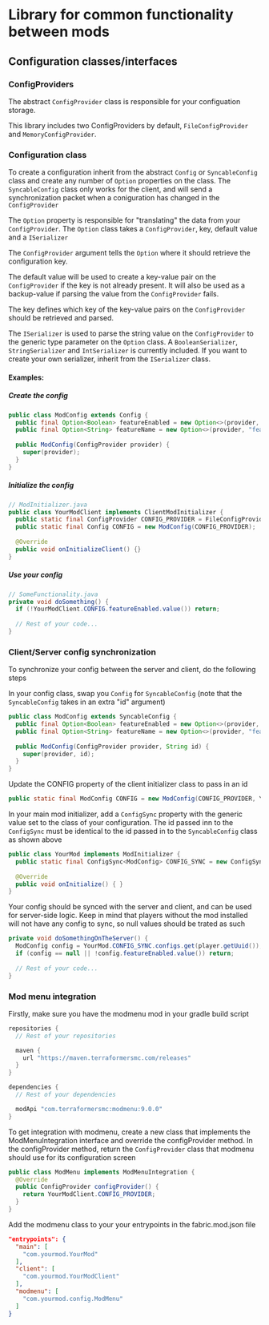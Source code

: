 # Library for common functionality between mods
## Configuration classes/interfaces
### ConfigProviders
The abstract `ConfigProvider` class is responsible for your configuation storage.

This library includes two ConfigProviders by default, `FileConfigProvider` and `MemoryConfigProvider`. 

### Configuration class
To create a configuration inherit from the abstract `Config` or `SyncableConfig` class and create any number of `Option` properties on the class.
The `SyncableConfig` class only works for the client, and will send a synchronization packet when a coniguration has changed in the `ConfigProvider`

The `Option` property is responsible for "translating" the data from your `ConfigProvider`.
The `Option` class takes a `ConfigProvider`, key, default value and a `ISerializer`

The `ConfigProvider` argument tells the `Option` where it should retrieve the configuration key.

The default value will be used to create a key-value pair on the `ConfigProvider` if the key is not already present. It will also be used as a backup-value if parsing the value from the `ConfigProvider` fails.

The key defines which key of the key-value pairs on the `ConfigProvider` should be retrieved and parsed.

The `ISerializer` is used to parse the string value on the `ConfigProvider` to the generic type parameter on the `Option` class. A `BooleanSerializer`, `StringSerializer` and `IntSerializer` is currently included.
If you want to create your own serializer, inherit from the `ISerializer` class.

#### Examples:
##### Create the config
```java
public class ModConfig extends Config {
  public final Option<Boolean> featureEnabled = new Option<>(provider, "featureEnabled", true, new BooleanSerializer());
  public final Option<String> featureName = new Option<>(provider, "featureName", "SuperDuperName", new StringSerializer());
  
  public ModConfig(ConfigProvider provider) {
    super(provider);
  }
}
```

##### Initialize the config
```java
// ModInitializer.java
public class YourModClient implements ClientModInitializer {
  public static final ConfigProvider CONFIG_PROVIDER = FileConfigProvider.create("nubs-qol");
  public static final Config CONFIG = new ModConfig(CONFIG_PROVIDER);
  
  @Override
  public void onInitializeClient() {}
}
```

##### Use your config
```java
// SomeFunctionality.java
private void doSomething() {
  if (!YourModClient.CONFIG.featureEnabled.value()) return;
  
  // Rest of your code...
}
```

### Client/Server config synchronization

To synchronize your config between the server and client, do the following steps

In your config class, swap you `Config` for `SyncableConfig` (note that the `SyncableConfig` takes in an extra "id" argument)
```java
public class ModConfig extends SyncableConfig {
  public final Option<Boolean> featureEnabled = new Option<>(provider, "featureEnabled", true, new BooleanSerializer());
  public final Option<String> featureName = new Option<>(provider, "featureName", "SuperDuperName", new StringSerializer());
  
  public ModConfig(ConfigProvider provider, String id) {
    super(provider, id);
  }
}
```

Update the CONFIG property of the client initializer class to pass in an id
```java
public static final ModConfig CONFIG = new ModConfig(CONFIG_PROVIDER, YourMod.MOD_ID);
```

In your main mod initializer, add a `ConfigSync` property with the generic value set to the class of your configuration. The id passed inn to the `ConfigSync` must be identical to the id passed in to the `SyncableConfig` class as shown above
```java
public class YourMod implements ModInitializer {
  public static final ConfigSync<ModConfig> CONFIG_SYNC = new ConfigSync<>(YourMod.MOD_ID);
  
  @Override
  public void onInitialize() { }
}
```

Your config should be synced with the server and client, and can be used for server-side logic. Keep in mind that players without the mod installed will not have any config to sync, so null values should be trated as such
```java
private void doSomethingOnTheServer() {
  ModConfig config = YourMod.CONFIG_SYNC.configs.get(player.getUuid());
  if (config == null || !config.featureEnabled.value()) return;
 
  // Rest of your code...
}
```

### Mod menu integration

Firstly, make sure you have the modmenu mod in your gradle build script
```gradle
repositories {
  // Rest of your repositories

  maven {
    url "https://maven.terraformersmc.com/releases"
  }
}

dependencies {
  // Rest of your dependencies

  modApi "com.terraformersmc:modmenu:9.0.0"
}
```

To get integration with modmenu, create a new class that implements the ModMenuIntegration interface and override the configProvider method.
In the configProvider method, return the `ConfigProvider` class that modmenu should use for its configuration screen

```java
public class ModMenu implements ModMenuIntegration {
  @Override
  public ConfigProvider configProvider() {
    return YourModClient.CONFIG_PROVIDER;
  }
}
```

Add the modmenu class to your your entrypoints in the fabric.mod.json file
```json
"entrypoints": {
  "main": [
    "com.yourmod.YourMod"
  ],
  "client": [
    "com.yourmod.YourModClient"
  ],
  "modmenu": [
    "com.yourmod.config.ModMenu"
  ]
}
```
